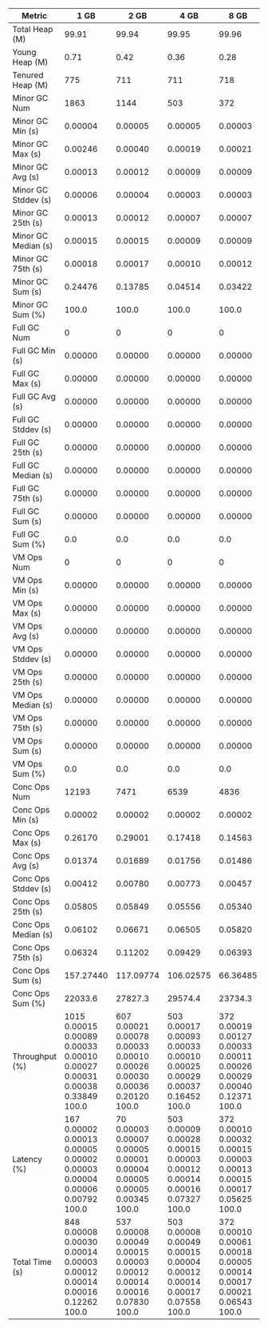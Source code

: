 | Metric | 1 GB | 2 GB | 4 GB | 8 GB |
|------|----|----|----|----|
| Total Heap (M) | 99.91 | 99.94 | 99.95 | 99.96 |
| Young Heap (M) | 0.71 | 0.42 | 0.36 | 0.28 |
| Tenured Heap (M) | 775 | 711 | 711 | 718 |
| Minor GC Num | 1863 | 1144 | 503 | 372 |
| Minor GC Min (s) | 0.00004 | 0.00005 | 0.00005 | 0.00003 |
| Minor GC Max (s) | 0.00246 | 0.00040 | 0.00019 | 0.00021 |
| Minor GC Avg (s) | 0.00013 | 0.00012 | 0.00009 | 0.00009 |
| Minor GC Stddev (s) | 0.00006 | 0.00004 | 0.00003 | 0.00003 |
| Minor GC 25th (s) | 0.00013 | 0.00012 | 0.00007 | 0.00007 |
| Minor GC Median (s) | 0.00015 | 0.00015 | 0.00009 | 0.00009 |
| Minor GC 75th (s) | 0.00018 | 0.00017 | 0.00010 | 0.00012 |
| Minor GC Sum (s) | 0.24476 | 0.13785 | 0.04514 | 0.03422 |
| Minor GC Sum (%) | 100.0 | 100.0 | 100.0 | 100.0 |
| Full GC Num | 0 | 0 | 0 | 0 |
| Full GC Min (s) | 0.00000 | 0.00000 | 0.00000 | 0.00000 |
| Full GC Max (s) | 0.00000 | 0.00000 | 0.00000 | 0.00000 |
| Full GC Avg (s) | 0.00000 | 0.00000 | 0.00000 | 0.00000 |
| Full GC Stddev (s) | 0.00000 | 0.00000 | 0.00000 | 0.00000 |
| Full GC 25th (s) | 0.00000 | 0.00000 | 0.00000 | 0.00000 |
| Full GC Median (s) | 0.00000 | 0.00000 | 0.00000 | 0.00000 |
| Full GC 75th (s) | 0.00000 | 0.00000 | 0.00000 | 0.00000 |
| Full GC Sum (s) | 0.00000 | 0.00000 | 0.00000 | 0.00000 |
| Full GC Sum (%) | 0.0 | 0.0 | 0.0 | 0.0 |
| VM Ops Num | 0 | 0 | 0 | 0 |
| VM Ops Min (s) | 0.00000 | 0.00000 | 0.00000 | 0.00000 |
| VM Ops Max (s) | 0.00000 | 0.00000 | 0.00000 | 0.00000 |
| VM Ops Avg (s) | 0.00000 | 0.00000 | 0.00000 | 0.00000 |
| VM Ops Stddev (s) | 0.00000 | 0.00000 | 0.00000 | 0.00000 |
| VM Ops 25th (s) | 0.00000 | 0.00000 | 0.00000 | 0.00000 |
| VM Ops Median (s) | 0.00000 | 0.00000 | 0.00000 | 0.00000 |
| VM Ops 75th (s) | 0.00000 | 0.00000 | 0.00000 | 0.00000 |
| VM Ops Sum (s) | 0.00000 | 0.00000 | 0.00000 | 0.00000 |
| VM Ops Sum (%) | 0.0 | 0.0 | 0.0 | 0.0 |
| Conc Ops Num | 12193 | 7471 | 6539 | 4836 |
| Conc Ops Min (s) | 0.00002 | 0.00002 | 0.00002 | 0.00002 |
| Conc Ops Max (s) | 0.26170 | 0.29001 | 0.17418 | 0.14563 |
| Conc Ops Avg (s) | 0.01374 | 0.01689 | 0.01756 | 0.01486 |
| Conc Ops Stddev (s) | 0.00412 | 0.00780 | 0.00773 | 0.00457 |
| Conc Ops 25th (s) | 0.05805 | 0.05849 | 0.05556 | 0.05340 |
| Conc Ops Median (s) | 0.06102 | 0.06671 | 0.06505 | 0.05820 |
| Conc Ops 75th (s) | 0.06324 | 0.11202 | 0.09429 | 0.06393 |
| Conc Ops Sum (s) | 157.27440 | 117.09774 | 106.02575 | 66.36485 |
| Conc Ops Sum (%) | 22033.6 | 27827.3 | 29574.4 | 23734.3 |
| Throughput (%) | 1015	0.00015	0.00089	0.00033	0.00010	0.00027	0.00031	0.00038	0.33849	100.0 | 607	0.00021	0.00078	0.00033	0.00010	0.00026	0.00030	0.00036	0.20120	100.0 | 503	0.00017	0.00093	0.00033	0.00010	0.00025	0.00029	0.00037	0.16452	100.0 | 372	0.00019	0.00127	0.00033	0.00011	0.00026	0.00029	0.00040	0.12371	100.0 |
| Latency (%) | 167	0.00002	0.00013	0.00005	0.00002	0.00003	0.00004	0.00006	0.00792	100.0 | 70	0.00003	0.00007	0.00005	0.00001	0.00004	0.00005	0.00005	0.00345	100.0 | 503	0.00009	0.00028	0.00015	0.00003	0.00012	0.00014	0.00016	0.07327	100.0 | 372	0.00010	0.00032	0.00015	0.00003	0.00013	0.00015	0.00017	0.05625	100.0 |
| Total Time (s) | 848	0.00008	0.00030	0.00014	0.00003	0.00012	0.00014	0.00016	0.12262	100.0 | 537	0.00008	0.00049	0.00015	0.00003	0.00012	0.00014	0.00016	0.07830	100.0 | 503	0.00008	0.00049	0.00015	0.00004	0.00012	0.00014	0.00017	0.07558	100.0 | 372	0.00010	0.00061	0.00018	0.00005	0.00014	0.00017	0.00021	0.06543	100.0 |
